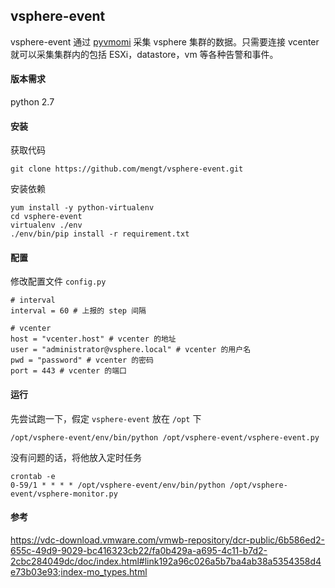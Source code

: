 ## vsphere-event
vsphere-event 通过 [pyvmomi](https://github.com/vmware/pyvmomi) 采集 vsphere 集群的数据。只需要连接 vcenter 就可以采集集群内的包括 ESXi，datastore，vm 等各种告警和事件。

#### 版本需求
python 2.7

#### 安装
获取代码
```
git clone https://github.com/mengt/vsphere-event.git
```
安装依赖
```
yum install -y python-virtualenv
cd vsphere-event
virtualenv ./env
./env/bin/pip install -r requirement.txt
```
#### 配置
修改配置文件 `config.py`
```
# interval
interval = 60 # 上报的 step 间隔

# vcenter
host = "vcenter.host" # vcenter 的地址
user = "administrator@vsphere.local" # vcenter 的用户名
pwd = "password" # vcenter 的密码
port = 443 # vcenter 的端口

```

#### 运行
先尝试跑一下，假定 `vsphere-event` 放在 `/opt` 下
```
/opt/vsphere-event/env/bin/python /opt/vsphere-event/vsphere-event.py
```
没有问题的话，将他放入定时任务
```
crontab -e
0-59/1 * * * * /opt/vsphere-event/env/bin/python /opt/vsphere-event/vsphere-monitor.py
```
#### 参考
https://vdc-download.vmware.com/vmwb-repository/dcr-public/6b586ed2-655c-49d9-9029-bc416323cb22/fa0b429a-a695-4c11-b7d2-2cbc284049dc/doc/index.html#link192a96c026a5b7ba4ab38a5354358d4e73b03e93;index-mo_types.html
